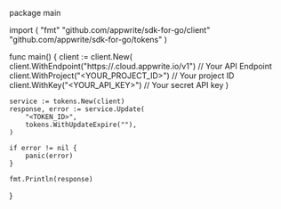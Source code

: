 package main

import (
    "fmt"
    "github.com/appwrite/sdk-for-go/client"
    "github.com/appwrite/sdk-for-go/tokens"
)

func main() {
    client := client.New(
        client.WithEndpoint("https://<REGION>.cloud.appwrite.io/v1") // Your API Endpoint
        client.WithProject("<YOUR_PROJECT_ID>") // Your project ID
        client.WithKey("<YOUR_API_KEY>") // Your secret API key
    )

    service := tokens.New(client)
    response, error := service.Update(
        "<TOKEN_ID>",
        tokens.WithUpdateExpire(""),
    )

    if error != nil {
        panic(error)
    }

    fmt.Println(response)
}
